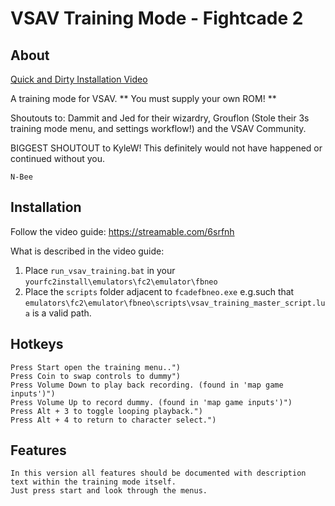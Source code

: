 # VSAV Training Mode - Fightcade 2 

## About
[Quick and Dirty Installation Video](https://streamable.com/6srfnh)

A training mode for VSAV. ** You must supply your own ROM! ** 

Shoutouts to: Dammit and Jed for their wizardry, Grouflon (Stole their 3s training mode menu, and settings workflow!) and the VSAV Community. 

BIGGEST SHOUTOUT to KyleW! This definitely would not have happened or continued without you.

 `N-Bee`

## Installation 
Follow the video guide: https://streamable.com/6srfnh

What is described in the video guide: 
  1) Place `run_vsav_training.bat` in your `yourfc2install\emulators\fc2\emulator\fbneo`
  2) Place the `scripts` folder adjacent to `fcadefbneo.exe` e.g.such that `emulators\fc2\emulator\fbneo\scripts\vsav_training_master_script.lua` is a valid path.
  
 
## Hotkeys
    Press Start open the training menu..")
    Press Coin to swap controls to dummy")
    Press Volume Down to play back recording. (found in 'map game inputs')")
    Press Volume Up to record dummy. (found in 'map game inputs')")
    Press Alt + 3 to toggle looping playback.")
    Press Alt + 4 to return to character select.")

## Features
    In this version all features should be documented with description text within the training mode itself.
    Just press start and look through the menus.